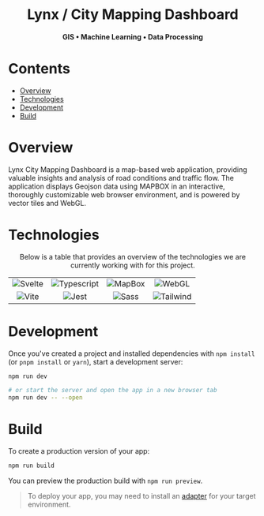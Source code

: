 <div align="center">

  <h1>Lynx / City Mapping Dashboard</h1>
  <h4>GIS  •  Machine Learning  •  Data Processing</h4>

</div>

<h1>Contents</h1>

- [Overview](#overview)
- [Technologies](#technologies)
- [Development](#development)
- [Build](#build)

<h1 id="overview">Overview</h1>

Lynx City Mapping Dashboard is a map-based web application, providing valuable insights and analysis of road conditions and traffic flow. The application displays Geojson data using MAPBOX in an interactive, thoroughly customizable web browser environment, and is powered by vector tiles and WebGL.

<h1 id="technologies">Technologies</h1>

<div align="center" id="technologies">

Below is a table that provides an overview of the technologies we are currently working with for this project.

<table>
  <tr> 
    <td align='center'><img src="https://img.shields.io/badge/svelte-%2320232a.svg?style=for-the-badge&logo=svelte" alt="Svelte"/></td>
    <td align='center'><img src="https://img.shields.io/badge/typescript-%2320232a.svg?style=for-the-badge&logo=typescript" alt="Typescript"/></td>
    <td align='center'><img src="https://img.shields.io/badge/mapbox-%2320232a.svg?style=for-the-badge&logo=mapbox" alt="MapBox"/></td>
    <td align='center'><img src="https://img.shields.io/badge/webgl-%2320232a.svg?style=for-the-badge&logo=webgl" alt="WebGL"/></td>
  </tr>
  <tr>
    <td align='center'><img src="https://img.shields.io/badge/vite-%2320232a.svg?style=for-the-badge&logo=vite" alt="Vite"/></td>
    <td align='center'><img src="https://img.shields.io/badge/jest-%2320232a.svg?style=for-the-badge&logo=jest" alt="Jest"/></td>
    <td align='center'><img src="https://img.shields.io/badge/sass-%2320232a.svg?style=for-the-badge&logo=sass" alt="Sass" /></td>
    <td align='center'><img src="https://img.shields.io/badge/tailwind-%2320232a.svg?style=for-the-badge&logo=tailwindcss" alt="Tailwind"/></td>
  </tr>
 </table>
</div>

<h1 id="development">Development</h1>

Once you've created a project and installed dependencies with `npm install` (or `pnpm install` or `yarn`), start a development server:

```bash
npm run dev

# or start the server and open the app in a new browser tab
npm run dev -- --open
```

<h1 id="build">Build</h1>

To create a production version of your app:

```bash
npm run build
```

You can preview the production build with `npm run preview`.

> To deploy your app, you may need to install an [adapter](https://kit.svelte.dev/docs/adapters) for your target environment.

